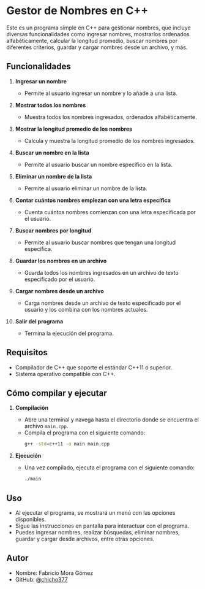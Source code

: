 # Gestor de Nombres en C++

Este es un programa simple en C++ para gestionar nombres, que incluye diversas funcionalidades como ingresar nombres, mostrarlos ordenados alfabéticamente, calcular la longitud promedio, buscar nombres por diferentes criterios, guardar y cargar nombres desde un archivo, y más.

## Funcionalidades

1. **Ingresar un nombre**
   - Permite al usuario ingresar un nombre y lo añade a una lista.
   
2. **Mostrar todos los nombres**
   - Muestra todos los nombres ingresados, ordenados alfabéticamente.
   
3. **Mostrar la longitud promedio de los nombres**
   - Calcula y muestra la longitud promedio de los nombres ingresados.
   
4. **Buscar un nombre en la lista**
   - Permite al usuario buscar un nombre específico en la lista.
   
5. **Eliminar un nombre de la lista**
   - Permite al usuario eliminar un nombre de la lista.
   
6. **Contar cuántos nombres empiezan con una letra específica**
   - Cuenta cuántos nombres comienzan con una letra especificada por el usuario.
   
7. **Buscar nombres por longitud**
   - Permite al usuario buscar nombres que tengan una longitud específica.
   
8. **Guardar los nombres en un archivo**
   - Guarda todos los nombres ingresados en un archivo de texto especificado por el usuario.
   
9. **Cargar nombres desde un archivo**
   - Carga nombres desde un archivo de texto especificado por el usuario y los combina con los nombres actuales.

10. **Salir del programa**
    - Termina la ejecución del programa.

## Requisitos

- Compilador de C++ que soporte el estándar C++11 o superior.
- Sistema operativo compatible con C++.

## Cómo compilar y ejecutar

1. **Compilación**
   - Abre una terminal y navega hasta el directorio donde se encuentra el archivo `main.cpp`.
   - Compila el programa con el siguiente comando:
     ```bash
     g++ -std=c++11 -o main main.cpp
     ```

2. **Ejecución**
   - Una vez compilado, ejecuta el programa con el siguiente comando:
     ```bash
     ./main
     ```

## Uso

- Al ejecutar el programa, se mostrará un menú con las opciones disponibles.
- Sigue las instrucciones en pantalla para interactuar con el programa.
- Puedes ingresar nombres, realizar búsquedas, eliminar nombres, guardar y cargar desde archivos, entre otras opciones.

## Autor

- Nombre: Fabricio Mora Gómez
- GitHub: [@chicho377](https://github.com/chicho377)

